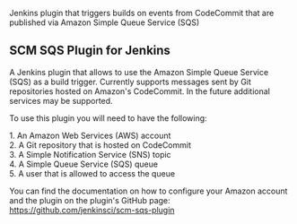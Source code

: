 Jenkins plugin that triggers builds on events from CodeCommit that are
published via Amazon Simple Queue Service (SQS)

## SCM SQS Plugin for Jenkins

A Jenkins plugin that allows to use the Amazon Simple Queue Service
(SQS) as a build trigger. Currently supports messages sent by Git
repositories hosted on Amazon's CodeCommit. In the future additional
services may be supported.

To use this plugin you will need to have the following:

1\. An Amazon Web Services (AWS) account  
2. A Git repository that is hosted on CodeCommit  
3. A Simple Notification Service (SNS) topic  
4. A Simple Queue Service (SQS) queue  
5. A user that is allowed to access the queue

You can find the documentation on how to configure your Amazon account
and the plugin on the plugin's GitHub page:  
<https://github.com/jenkinsci/scm-sqs-plugin>

